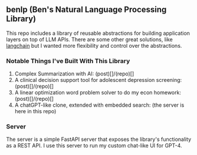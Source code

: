 ## benlp (Ben's Natural Language Processing Library)

This repo includes a library of reusable abstractions for building application layers on top of LLM APIs. There are some other great solutions, like [langchain](https://www.langchain.com/) but I wanted more flexibility and control over the abstractions.

### Notable Things I've Built With This Library
1. Complex Summarization with AI: (post)[]/(repo)[]
2. A clinical decision support tool for adolescent depression screening: (post)[]/(repo)[]
3. A linear optimization word problem solver to do my econ homework: (post)[]/(repo)[]
4. A chatGPT-like clone, extended with embedded search: (the server is here in this repo)

### Server

The server is a simple FastAPI server that exposes the library's functionality as a REST API. I use this server to run my custom chat-like UI for GPT-4.